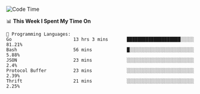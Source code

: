<!--START_SECTION:waka-->
![Code Time](http://img.shields.io/badge/Code%20Time-339%20hrs%203%20mins-blue)

📊 **This Week I Spent My Time On** 

```text
💬 Programming Languages: 
Go                       13 hrs 3 mins       ████████████████████░░░░░   81.21% 
Bash                     56 mins             █░░░░░░░░░░░░░░░░░░░░░░░░   5.88% 
JSON                     23 mins             ░░░░░░░░░░░░░░░░░░░░░░░░░   2.4% 
Protocol Buffer          23 mins             ░░░░░░░░░░░░░░░░░░░░░░░░░   2.39% 
Thrift                   21 mins             ░░░░░░░░░░░░░░░░░░░░░░░░░   2.25%

```


<!--END_SECTION:waka-->